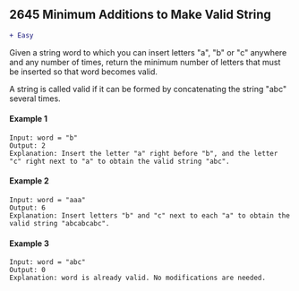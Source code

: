 ## 2645 Minimum Additions to Make Valid String
```diff
+ Easy
```

Given a string word to which you can insert letters "a", "b" or "c" anywhere and any number of times, return the minimum number of letters that must be inserted so that word becomes valid.

A string is called valid if it can be formed by concatenating the string "abc" several times.

#### Example 1
```
Input: word = "b"
Output: 2
Explanation: Insert the letter "a" right before "b", and the letter "c" right next to "a" to obtain the valid string "abc".
```
#### Example 2
```
Input: word = "aaa"
Output: 6
Explanation: Insert letters "b" and "c" next to each "a" to obtain the valid string "abcabcabc".
```
#### Example 3
```
Input: word = "abc"
Output: 0
Explanation: word is already valid. No modifications are needed. 
```
